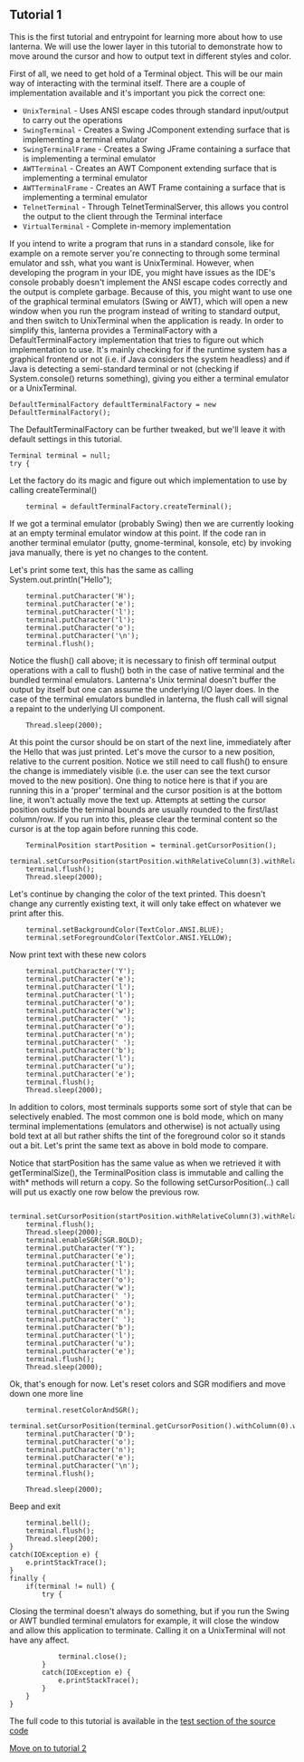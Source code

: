 Tutorial 1
---

This is the first tutorial and entrypoint for learning more about how to use lanterna. We will use the lower
layer in this tutorial to demonstrate how to move around the cursor and how to output text in different
styles and color.

First of all, we need to get hold of a Terminal object. This will be our main way of interacting with the
terminal itself. There are a couple of implementation available and it's important you pick the correct one:
 * `UnixTerminal` - Uses ANSI escape codes through standard input/output to carry out the operations
 * `SwingTerminal` - Creates a Swing JComponent extending surface that is implementing a terminal emulator
 * `SwingTerminalFrame` - Creates a Swing JFrame containing a surface that is implementing a terminal emulator
 * `AWTTerminal` - Creates an AWT Component extending surface that is implementing a terminal emulator
 * `AWTTerminalFrame` - Creates an AWT Frame containing a surface that is implementing a terminal emulator
 * `TelnetTerminal` - Through TelnetTerminalServer, this allows you control the output to the client through the Terminal interface
 * `VirtualTerminal` - Complete in-memory implementation

If you intend to write a program that runs in a standard console, like for example on a remote server you're
connecting to through some terminal emulator and ssh, what you want is UnixTerminal. However, when developing
the program in your IDE, you might have issues as the IDE's console probably doesn't implement the ANSI escape
codes correctly and the output is complete garbage. Because of this, you might want to use one of the graphical
terminal emulators (Swing or AWT), which will open a new window when you run the program instead of writing to
standard output, and then switch to UnixTerminal when the application is ready. In order to simplify this,
lanterna provides a TerminalFactory with a DefaultTerminalFactory implementation that tries to figure out which
implementation to use. It's mainly checking for if the runtime system has a graphical frontend or not (i.e. if
Java considers the system headless) and if Java is detecting a semi-standard terminal or not (checking if
System.console() returns something), giving you either a terminal emulator or a UnixTerminal.

    DefaultTerminalFactory defaultTerminalFactory = new DefaultTerminalFactory();
    
The DefaultTerminalFactory can be further tweaked, but we'll leave it with default settings in this tutorial.

    Terminal terminal = null;
    try {

Let the factory do its magic and figure out which implementation to use by calling createTerminal()

        terminal = defaultTerminalFactory.createTerminal();
    
If we got a terminal emulator (probably Swing) then we are currently looking at an empty terminal emulator
window at this point. If the code ran in another terminal emulator (putty, gnome-terminal, konsole, etc) by
invoking java manually, there is yet no changes to the content.

Let's print some text, this has the same as calling System.out.println("Hello");

        terminal.putCharacter('H');
        terminal.putCharacter('e');
        terminal.putCharacter('l');
        terminal.putCharacter('l');
        terminal.putCharacter('o');
        terminal.putCharacter('\n');
        terminal.flush();

Notice the flush() call above; it is necessary to finish off terminal output operations with a call to
flush() both in the case of native terminal and the bundled terminal emulators. Lanterna's Unix terminal
doesn't buffer the output by itself but one can assume the underlying I/O layer does. In the case of the
terminal emulators bundled in lanterna, the flush call will signal a repaint to the underlying UI component.

        Thread.sleep(2000);
        
At this point the cursor should be on start of the next line, immediately after the Hello that was just
printed. Let's move the cursor to a new position, relative to the current position. Notice we still need to
call flush() to ensure the change is immediately visible (i.e. the user can see the text cursor moved to the
new position).
One thing to notice here is that if you are running this in a 'proper' terminal and the cursor position is
at the bottom line, it won't actually move the text up. Attempts at setting the cursor position outside the
terminal bounds are usually rounded to the first/last column/row. If you run into this, please clear the
terminal content so the cursor is at the top again before running this code.

        TerminalPosition startPosition = terminal.getCursorPosition();
        terminal.setCursorPosition(startPosition.withRelativeColumn(3).withRelativeRow(2));
        terminal.flush();
        Thread.sleep(2000);
        
Let's continue by changing the color of the text printed. This doesn't change any currently existing text,
it will only take effect on whatever we print after this.

        terminal.setBackgroundColor(TextColor.ANSI.BLUE);
        terminal.setForegroundColor(TextColor.ANSI.YELLOW);
        
Now print text with these new colors

        terminal.putCharacter('Y');
        terminal.putCharacter('e');
        terminal.putCharacter('l');
        terminal.putCharacter('l');
        terminal.putCharacter('o');
        terminal.putCharacter('w');
        terminal.putCharacter(' ');
        terminal.putCharacter('o');
        terminal.putCharacter('n');
        terminal.putCharacter(' ');
        terminal.putCharacter('b');
        terminal.putCharacter('l');
        terminal.putCharacter('u');
        terminal.putCharacter('e');
        terminal.flush();
        Thread.sleep(2000);
        
In addition to colors, most terminals supports some sort of style that can be selectively enabled. The most
common one is bold mode, which on many terminal implementations (emulators and otherwise) is not actually
using bold text at all but rather shifts the tint of the foreground color so it stands out a bit. Let's
print the same text as above in bold mode to compare.

Notice that startPosition has the same value as when we retrieved it with getTerminalSize(), the
TerminalPosition class is immutable and calling the with* methods will return a copy. So the following
setCursorPosition(..) call will put us exactly one row below the previous row.

        terminal.setCursorPosition(startPosition.withRelativeColumn(3).withRelativeRow(3));
        terminal.flush();
        Thread.sleep(2000);
        terminal.enableSGR(SGR.BOLD);
        terminal.putCharacter('Y');
        terminal.putCharacter('e');
        terminal.putCharacter('l');
        terminal.putCharacter('l');
        terminal.putCharacter('o');
        terminal.putCharacter('w');
        terminal.putCharacter(' ');
        terminal.putCharacter('o');
        terminal.putCharacter('n');
        terminal.putCharacter(' ');
        terminal.putCharacter('b');
        terminal.putCharacter('l');
        terminal.putCharacter('u');
        terminal.putCharacter('e');
        terminal.flush();
        Thread.sleep(2000);
        
Ok, that's enough for now. Let's reset colors and SGR modifiers and move down one more line

        terminal.resetColorAndSGR();
        terminal.setCursorPosition(terminal.getCursorPosition().withColumn(0).withRelativeRow(1));
        terminal.putCharacter('D');
        terminal.putCharacter('o');
        terminal.putCharacter('n');
        terminal.putCharacter('e');
        terminal.putCharacter('\n');
        terminal.flush();
    
        Thread.sleep(2000);
        
Beep and exit

        terminal.bell();
        terminal.flush();
        Thread.sleep(200);
    }
    catch(IOException e) {
        e.printStackTrace();
    }
    finally {
        if(terminal != null) {
            try {
            
Closing the terminal doesn't always do something, but if you run the Swing or AWT bundled terminal
emulators for example, it will close the window and allow this application to terminate. Calling it
on a UnixTerminal will not have any affect.

                terminal.close();
            }
            catch(IOException e) {
                e.printStackTrace();
            }
        }
    }

The full code to this tutorial is available in the [test section of the source code](https://github.com/mabe02/lanterna/blob/master/src/test/java/com/googlecode/lanterna/tutorial/Tutorial01.java)

[Move on to tutorial 2](Tutorial02.md)